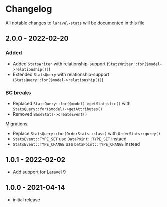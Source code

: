 # Changelog

All notable changes to `laravel-stats` will be documented in this file

## 2.0.0 - 2022-02-20

### Added
 
- Added `StatsWriter` with relationship-support (`StatsWriter::for($model->relationship())`)
- Extended `StatsQuery` with relationship-support (`StatsQuery::for($model->relationship())`)

### BC breaks

- Replaced `StatsQuery::for($model)->getStatistic()` with `StatsQuery::for($model)->getAttributes()` 
- Removed `BaseStats->createEvent()` 

Migrations:

- Replace `StatsQuery::for(OrderStats::class)` with `OrderStats::qurey()`
- `StatsEvent::TYPE_SET` use `DataPoint::TYPE_SET` instaed
- `StatsEvent::TYPE_CHANGE` use `DataPoint::TYPE_CHANGE` instead

## 1.0.1 - 2022-02-02

- Add support for Laravel 9

## 1.0.0 - 2021-04-14

- initial release
